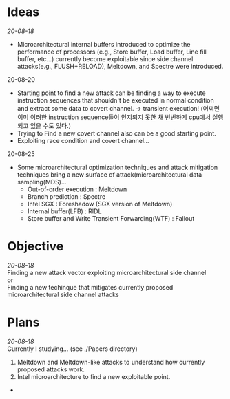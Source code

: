# Ideas    
*20-08-18*    
<ul>
 <li>Microarchitectural internal buffers introduced to optimize the performance of processors (e.g., Store buffer, Load buffer, Line fill buffer, etc...)
 currently become exploitable since side channel attacks(e.g., FLUSH+RELOAD), Meltdown, and Spectre were introduced.</li>    
</ul>    
20-08-20   
<ul>
 <li>Starting point to find a new attack can be finding a way to execute instruction sequences    
 that shouldn't be executed in normal condition and extract some data to covert channel. -> transient execution!    
 (어쩌면 이미 이러한 instruction sequence들이 인지되지 못한 채 빈번하게 cpu에서 실행되고 있을 수도 있다.)</li>    
 <li>Trying to Find a new covert channel also can be a good starting point.</li>    
 <li>Exploiting race condition and covert channel...</li>    
</ul>    
20-08-25    
<ul>
 <li>Some microarchitectural optimization techniques and attack mitigation techniques bring a new surface of attack(microarchitectural data sampling(MDS)...
  <ul>
   <li>Out-of-order execution : Meltdown</li>
   <li>Branch prediction : Spectre</li>
   <li>Intel SGX : Foreshadow (SGX version of Meltdown)</li>
   <li>Internal buffer(LFB) : RIDL</li>
   <li>Store buffer and Write Transient Forwarding(WTF) : Fallout</li>
  </ul></li> 
</ul>

# Objective  
*20-08-18*    
Finding a new attack vector exploiting microarchitectural side channel    
or    
Finding a new techinque that mitigates currently proposed microarchitectural side channel attacks    

# Plans
*20-08-18*    
Currently I studying... (see ./Papers directory)    
<ol>
  <li>Meltdown and Meltdown-like attacks to understand how currently proposed attacks work.</li>    
  <li>Intel microarchitecture to find a new exploitable point.</li>
</ol>

*
